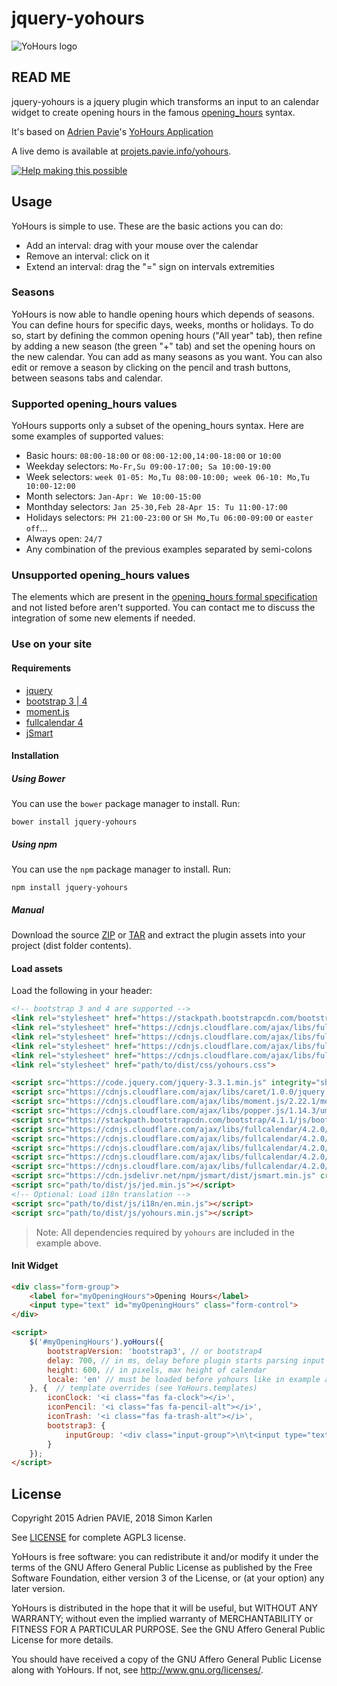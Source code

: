 # jquery-yohours

![YoHours logo](src/img/logo.svg)

## READ ME

jquery-yohours is a jquery plugin which transforms an input to an calendar 
widget to create opening hours in the famous 
[opening_hours](https://wiki.openstreetmap.org/wiki/Key:opening_hours) syntax.

It's based on [Adrien Pavie](https://github.com/PanierAvide)'s
[YoHours Application](http://projets.pavie.info/yohours/)

A live demo is available at [projets.pavie.info/yohours](http://projets.pavie.info/yohours/).

[![Help making this possible](https://liberapay.com/assets/widgets/donate.svg)](https://liberapay.com/PanierAvide/donate)

## Usage

YoHours is simple to use. These are the basic actions you can do:

* Add an interval: drag with your mouse over the calendar
* Remove an interval: click on it
* Extend an interval: drag the "=" sign on intervals extremities

### Seasons

YoHours is now able to handle opening hours which depends of seasons. 
You can define hours for specific days, weeks, months or holidays. To do so, 
start by defining the common opening hours ("All year" tab), then refine by 
adding a new season (the green "+" tab) and set the opening hours on the new 
calendar. You can add as many seasons as you want. You can also edit or remove 
a season by clicking on the pencil and trash buttons, between seasons tabs 
and calendar.


### Supported opening_hours values

YoHours supports only a subset of the opening_hours syntax. Here are some 
examples of supported values:

* Basic hours: `08:00-18:00` or `08:00-12:00,14:00-18:00` or `10:00`
* Weekday selectors: `Mo-Fr,Su 09:00-17:00; Sa 10:00-19:00`
* Week selectors: `week 01-05: Mo,Tu 08:00-10:00; week 06-10: Mo,Tu 10:00-12:00`
* Month selectors: `Jan-Apr: We 10:00-15:00`
* Monthday selectors: `Jan 25-30,Feb 28-Apr 15: Tu 11:00-17:00`
* Holidays selectors: `PH 21:00-23:00` or `SH Mo,Tu 06:00-09:00` or `easter off`...
* Always open: `24/7`
* Any combination of the previous examples separated by semi-colons


### Unsupported opening_hours values

The elements which are present in the [opening_hours formal specification](https://wiki.openstreetmap.org/wiki/Key:opening_hours/specification) and not listed before aren't supported. You can contact me to discuss the integration of some new elements if needed.

### Use on your site

#### Requirements
* [jquery](https://jquery.com)
* [bootstrap 3 | 4](https://getbootstrap.com)
* [moment.js](https://momentjs.com)
* [fullcalendar 4](https://fullcalendar.io)
* [jSmart](https://github.com/umakantp/jsmart)

#### Installation

##### Using Bower
You can use the `bower` package manager to install. Run:

    bower install jquery-yohours

##### Using npm
You can use the `npm` package manager to install. Run:

    npm install jquery-yohours

##### Manual

Download the source [ZIP](https://github.com/simialbi/jquery-yohours/zipball/master)
or [TAR](https://github.com/simialbi/jquery-yohours/tarball/master) and extract the
plugin assets into your project (dist folder contents).

#### Load assets

Load the following in your header:

```html
<!-- bootstrap 3 and 4 are supported -->
<link rel="stylesheet" href="https://stackpath.bootstrapcdn.com/bootstrap/4.1.1/css/bootstrap.min.css" integrity="sha384-WskhaSGFgHYWDcbwN70/dfYBj47jz9qbsMId/iRN3ewGhXQFZCSftd1LZCfmhktB" crossorigin="anonymous">
<link rel="stylesheet" href="https://cdnjs.cloudflare.com/ajax/libs/fullcalendar/4.2.0/core/main.min.css" crossorigin="anonymous">
<link rel="stylesheet" href="https://cdnjs.cloudflare.com/ajax/libs/fullcalendar/4.2.0/daygrid/main.min.css" crossorigin="anonymous">
<link rel="stylesheet" href="https://cdnjs.cloudflare.com/ajax/libs/fullcalendar/4.2.0/timegrid/main.min.css" crossorigin="anonymous">
<link rel="stylesheet" href="https://cdnjs.cloudflare.com/ajax/libs/fullcalendar/4.2.0/bootstrap/main.min.css" crossorigin="anonymous">
<link rel="stylesheet" href="path/to/dist/css/yohours.css">

<script src="https://code.jquery.com/jquery-3.3.1.min.js" integrity="sha256-FgpCb/KJQlLNfOu91ta32o/NMZxltwRo8QtmkMRdAu8=" crossorigin="anonymous"></script>
<script src="https://cdnjs.cloudflare.com/ajax/libs/caret/1.0.0/jquery.caret.min.js" crossorigin="anonymous"></script>
<script src="https://cdnjs.cloudflare.com/ajax/libs/moment.js/2.22.1/moment-with-locales.min.js" crossorigin="anonymous"></script>
<script src="https://cdnjs.cloudflare.com/ajax/libs/popper.js/1.14.3/umd/popper.min.js" integrity="sha384-ZMP7rVo3mIykV+2+9J3UJ46jBk0WLaUAdn689aCwoqbBJiSnjAK/l8WvCWPIPm49" crossorigin="anonymous"></script>
<script src="https://stackpath.bootstrapcdn.com/bootstrap/4.1.1/js/bootstrap.min.js" integrity="sha384-smHYKdLADwkXOn1EmN1qk/HfnUcbVRZyYmZ4qpPea6sjB/pTJ0euyQp0Mk8ck+5T" crossorigin="anonymous"></script>
<script src="https://cdnjs.cloudflare.com/ajax/libs/fullcalendar/4.2.0/core/main.min.js" crossorigin="anonymous"></script>
<script src="https://cdnjs.cloudflare.com/ajax/libs/fullcalendar/4.2.0/daygrid/main.min.js" crossorigin="anonymous"></script>
<script src="https://cdnjs.cloudflare.com/ajax/libs/fullcalendar/4.2.0/timegrid/main.min.js" crossorigin="anonymous"></script>
<script src="https://cdnjs.cloudflare.com/ajax/libs/fullcalendar/4.2.0/interaction/main.min.js" crossorigin="anonymous"></script>
<script src="https://cdnjs.cloudflare.com/ajax/libs/fullcalendar/4.2.0/bootstrap/main.min.js" crossorigin="anonymous"></script>
<script src="https://cdn.jsdelivr.net/npm/jsmart/dist/jsmart.min.js" crossorigin="anonymous"></script>
<script src="path/to/dist/js/jed.min.js"></script>
<!-- Optional: Load i18n translation -->
<script src="path/to/dist/js/i18n/en.min.js"></script>
<script src="path/to/dist/js/yohours.min.js"></script>
```

> Note: All dependencies required by `yohours` are included in the example above.

#### Init Widget

````html
<div class="form-group">
	<label for="myOpeningHours">Opening Hours</label>
	<input type="text" id="myOpeningHours" class="form-control">
</div>

<script>
	$('#myOpeningHours').yoHours({
		bootstrapVersion: 'bootstrap3', // or bootstrap4
		delay: 700, // in ms, delay before plugin starts parsing input string
		height: 600, // in pixels, max height of calendar
		locale: 'en' // must be loaded before yohours like in example above
	}, {  // template overrides (see YoHours.templates)
		iconClock: '<i class="fas fa-clock"></i>',
		iconPencil: '<i class="fas fa-pencil-alt"></i>',
		iconTrash: '<i class="fas fa-trash-alt"></i>',
		bootstrap3: {
			inputGroup: '<div class="input-group">\n\t<input type="text" class="form-control" id="toReplace">\n\t<span class="input-group-btn">\n\t\t<button class="btn btn-default" type="button" role="button" data-toggle="collapse" data-target="#{$prefix|default:\'\'}yo-hours-collapse"\n\t\t\t\taria-expanded="false" aria-controls="{$prefix|default:\'\'}yo-hours-collapse">\n\t\t\t{$icon}\n\t\t</button>\n\t</span>\n</div>\n<div id="{$prefix|default:\'\'}yo-hours-collapse" class="yo-hours-collapse collapse in">\n\t<div id="{$prefix|default:\'\'}yo-hours-range-nav"></div>\n\t\n\t<div class="tab-content">\n\t\t<div class="tab-pane active">\n\t\t\t<nav class="navbar navbar-default">\n\t\t\t\t<div class="navbar-header">\n\t\t\t\t\t<button type="button" class="navbar-toggle collapsed" data-toggle="collapse"\n\t\t\t\t\t\t\tdata-target="#{$prefix|default:\'\'}yo-hours-nav" aria-expanded="false"\n\t\t\t\t\t\t\taria-controls="{$prefix|default:\'\'}yo-hours-nav">\n\t\t\t\t\t\t<span class="sr-only">{"Toggle navigation"|t}</span>\n\t\t\t\t\t\t<span class="icon-bar"></span>\n\t\t\t\t\t\t<span class="icon-bar"></span>\n\t\t\t\t\t\t<span class="icon-bar"></span>\n\t\t\t\t\t</button>\n\t\t\t\t</div>\n\t\t\t\t<div class="collapse navbar-collapse" id="{$prefix|default:\'\'}yo-hours-nav">\n\t\t\t\t\t<p class="navbar-text">{"Calendar defining"|t} <span id="{$prefix|default:\'\'}yo-hours-range-text-label"></span></p>\n\t\t\t\t\t<button id="{$prefix|default:\'\'}yo-hours-range-edit" class="btn btn-default navbar-btn navbar-right" type="button">\n\t\t\t\t\t\t&#x1F589;\n\t\t\t\t\t</button>\n\t\t\t\t\t<button id="{$prefix|default:\'\'}yo-hours-range-delete" class="btn btn-danger navbar-btn navbar-right" type="button">\n\t\t\t\t\t\t&#x1F5D1;\n\t\t\t\t\t</button>\n\t\t\t\t</div>\n\t\t\t</nav>\n\t\t\t<div id="{$prefix|default:\'\'}yo-hours-calendar" class="yo-hours-calendar"></div>\n\t\t</div>\n\t</div>\n</div>'
		}
	});
</script>
````


## License


Copyright 2015 Adrien PAVIE, 2018 Simon Karlen

See [LICENSE](LICENSE) for complete AGPL3 license.

YoHours is free software: you can redistribute it and/or modify
it under the terms of the GNU Affero General Public License as published by
the Free Software Foundation, either version 3 of the License, or
(at your option) any later version.

YoHours is distributed in the hope that it will be useful,
but WITHOUT ANY WARRANTY; without even the implied warranty of
MERCHANTABILITY or FITNESS FOR A PARTICULAR PURPOSE.  See the
GNU Affero General Public License for more details.

You should have received a copy of the GNU Affero General Public License
along with YoHours. If not, see <http://www.gnu.org/licenses/>.